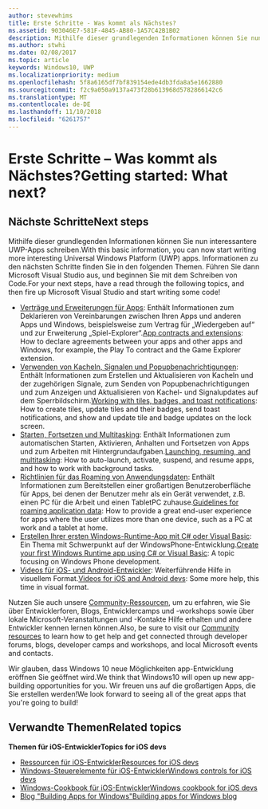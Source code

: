 ```yaml
---
author: stevewhims
title: Erste Schritte - Was kommt als Nächstes?
ms.assetid: 903046E7-581F-4845-AB80-1A57C42B1B02
description: Mithilfe dieser grundlegenden Informationen können Sie nun interessantere Apps für die Universelle Windows-Plattform (UWP) schreiben.
ms.author: stwhi
ms.date: 02/08/2017
ms.topic: article
keywords: Windows10, UWP
ms.localizationpriority: medium
ms.openlocfilehash: 5f8a6165df7bf839154ede4db3fda8a5e1662880
ms.sourcegitcommit: f2c9a050a9137a473f28b613968d5782866142c6
ms.translationtype: MT
ms.contentlocale: de-DE
ms.lasthandoff: 11/10/2018
ms.locfileid: "6261757"
---
```

# <a name="getting-started-what-next"></a><span data-ttu-id="58583-104">Erste Schritte – Was kommt als Nächstes?</span><span class="sxs-lookup"><span data-stu-id="58583-104">Getting started: What next?</span></span>


## <a name="next-steps"></a><span data-ttu-id="58583-105">Nächste Schritte</span><span class="sxs-lookup"><span data-stu-id="58583-105">Next steps</span></span>

<span data-ttu-id="58583-106">Mithilfe dieser grundlegenden Informationen können Sie nun interessantere UWP-Apps schreiben.</span><span class="sxs-lookup"><span data-stu-id="58583-106">With this basic information, you can now start writing more interesting Universal Windows Platform (UWP) apps.</span></span> <span data-ttu-id="58583-107">Informationen zu den nächsten Schritte finden Sie in den folgenden Themen. Führen Sie dann Microsoft Visual Studio aus, und beginnen Sie mit dem Schreiben von Code.</span><span class="sxs-lookup"><span data-stu-id="58583-107">For your next steps, have a read through the following topics, and then fire up Microsoft Visual Studio and start writing some code!</span></span>

-   <span data-ttu-id="58583-108">[Verträge und Erweiterungen für Apps](https://msdn.microsoft.com/library/windows/apps/hh464906): Enthält Informationen zum Deklarieren von Vereinbarungen zwischen Ihren Apps und anderen Apps und Windows, beispielsweise zum Vertrag für „Wiedergeben auf“ und zur Erweiterung „Spiel-Explorer“.</span><span class="sxs-lookup"><span data-stu-id="58583-108">[App contracts and extensions](https://msdn.microsoft.com/library/windows/apps/hh464906): How to declare agreements between your apps and other apps and Windows, for example, the Play To contract and the Game Explorer extension.</span></span>
-   <span data-ttu-id="58583-109">[Verwenden von Kacheln, Signalen und Popupbenachrichtigungen](https://msdn.microsoft.com/library/windows/apps/xaml/hh868259): Enthält Informationen zum Erstellen und Aktualisieren von Kacheln und der zugehörigen Signale, zum Senden von Popupbenachrichtigungen und zum Anzeigen und Aktualisieren von Kachel- und Signalupdates auf dem Sperrbildschirm.</span><span class="sxs-lookup"><span data-stu-id="58583-109">[Working with tiles, badges, and toast notifications](https://msdn.microsoft.com/library/windows/apps/xaml/hh868259): How to create tiles, update tiles and their badges, send toast notifications, and show and update tile and badge updates on the lock screen.</span></span>
-   <span data-ttu-id="58583-110">[Starten, Fortsetzen und Multitasking](https://msdn.microsoft.com/library/windows/apps/hh770837): Enthält Informationen zum automatischen Starten, Aktivieren, Anhalten und Fortsetzen von Apps und zum Arbeiten mit Hintergrundaufgaben.</span><span class="sxs-lookup"><span data-stu-id="58583-110">[Launching, resuming, and multitasking](https://msdn.microsoft.com/library/windows/apps/hh770837): How to auto-launch, activate, suspend, and resume apps, and how to work with background tasks.</span></span>
-   <span data-ttu-id="58583-111">[Richtlinien für das Roaming von Anwendungsdaten](https://msdn.microsoft.com/library/windows/apps/hh465094): Enthält Informationen zum Bereitstellen einer großartigen Benutzeroberfläche für Apps, bei denen der Benutzer mehr als ein Gerät verwendet, z.B. einen PC für die Arbeit und einen TabletPC zuhause.</span><span class="sxs-lookup"><span data-stu-id="58583-111">[Guidelines for roaming application data](https://msdn.microsoft.com/library/windows/apps/hh465094): How to provide a great end-user experience for apps where the user utilizes more than one device, such as a PC at work and a tablet at home.</span></span>
-   <span data-ttu-id="58583-112">[Erstellen Ihrer ersten Windows-Runtime-App mit C# oder Visual Basic](http://go.microsoft.com/fwlink/p/?LinkID=394138): Ein Thema mit Schwerpunkt auf der WindowsPhone-Entwicklung.</span><span class="sxs-lookup"><span data-stu-id="58583-112">[Create your first Windows Runtime app using C# or Visual Basic](http://go.microsoft.com/fwlink/p/?LinkID=394138): A topic focusing on Windows Phone development.</span></span>
-   <span data-ttu-id="58583-113">[Videos für iOS- und Android-Entwickler](https://msdn.microsoft.com/library/windows/apps/dn393982): Weiterführende Hilfe in visuellem Format.</span><span class="sxs-lookup"><span data-stu-id="58583-113">[Videos for iOS and Android devs](https://msdn.microsoft.com/library/windows/apps/dn393982): Some more help, this time in visual format.</span></span>

<span data-ttu-id="58583-114">Nutzen Sie auch unsere [Community-Ressourcen](https://developer.microsoft.com/en-us/windows/support), um zu erfahren, wie Sie über Entwicklerforen, Blogs, Entwicklercamps und -workshops sowie über lokale Microsoft-Veranstaltungen und -Kontakte Hilfe erhalten und andere Entwickler kennen lernen können.</span><span class="sxs-lookup"><span data-stu-id="58583-114">Also, be sure to visit our [Community resources](https://developer.microsoft.com/en-us/windows/support) to learn how to get help and get connected through developer forums, blogs, developer camps and workshops, and local Microsoft events and contacts.</span></span>

<span data-ttu-id="58583-115">Wir glauben, dass Windows 10 neue Möglichkeiten app-Entwicklung eröffnen Sie geöffnet wird.</span><span class="sxs-lookup"><span data-stu-id="58583-115">We think that Windows10 will open up new app-building opportunities for you.</span></span> <span data-ttu-id="58583-116">Wir freuen uns auf die großartigen Apps, die Sie erstellen werden!</span><span class="sxs-lookup"><span data-stu-id="58583-116">We look forward to seeing all of the great apps that you're going to build!</span></span>

## <a name="related-topics"></a><span data-ttu-id="58583-117">Verwandte Themen</span><span class="sxs-lookup"><span data-stu-id="58583-117">Related topics</span></span>

**<span data-ttu-id="58583-118">Themen für iOS-Entwickler</span><span class="sxs-lookup"><span data-stu-id="58583-118">Topics for iOS devs</span></span>**
* [<span data-ttu-id="58583-119">Ressourcen für iOS-Entwickler</span><span class="sxs-lookup"><span data-stu-id="58583-119">Resources for iOS devs</span></span>](https://msdn.microsoft.com/library/windows/apps/jj945493)
* [<span data-ttu-id="58583-120">Windows-Steuerelemente für iOS-Entwickler</span><span class="sxs-lookup"><span data-stu-id="58583-120">Windows controls for iOS devs</span></span>](https://msdn.microsoft.com/library/windows/apps/dn263255)
* [<span data-ttu-id="58583-121">Windows-Cookbook für iOS-Entwickler</span><span class="sxs-lookup"><span data-stu-id="58583-121">Windows cookbook for iOS devs</span></span>](https://msdn.microsoft.com/library/windows/apps/dn263256)
* [<span data-ttu-id="58583-122">Blog "Building Apps for Windows"</span><span class="sxs-lookup"><span data-stu-id="58583-122">Building apps for Windows blog</span></span>](https://blogs.windows.com/buildingapps/2016/01/27/visual-studio-walkthrough-for-ios-developers/)
